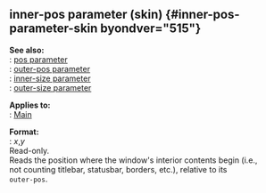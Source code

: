 ## inner-pos parameter (skin) {#inner-pos-parameter-skin byondver="515"}    
**See also:**    
:   [pos parameter](/%7Bskin%7D/param/pos)    
:   [outer-pos parameter](/%7Bskin%7D/param/outer-pos)    
:   [inner-size parameter](/%7Bskin%7D/param/inner-size)    
:   [outer-size parameter](/%7Bskin%7D/param/outer-size)    
<!-- -->    
**Applies to:**    
:   [Main](/%7Bskin%7D/control/main)    
<!-- -->    
**Format:**    
:   *x*,*y*    
Read-only.    
Reads the position where the window\'s interior contents begin (i.e.,    
not counting titlebar, statusbar, borders, etc.), relative to its    
`outer-pos`.  